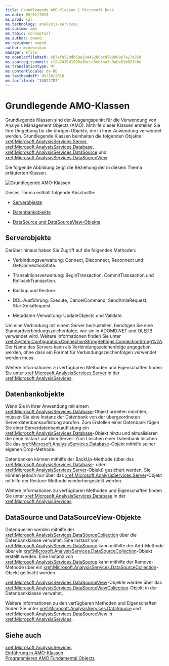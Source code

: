 ```yaml
---
title: Grundlegende AMO-Klassen | Microsoft Docs
ms.date: 05/02/2018
ms.prod: sql
ms.technology: analysis-services
ms.custom: amo
ms.topic: conceptual
ms.author: owend
ms.reviewer: owend
author: minewiskan
manager: kfile
ms.openlocfilehash: 6b7efa520db59a104452b8bcd799808e7a27a35d
ms.sourcegitcommit: c12a7416d1996a3bcce3ebf4a3c9abe61b02fb9e
ms.translationtype: MT
ms.contentlocale: de-DE
ms.lasthandoff: 05/10/2018
ms.locfileid: "34022787"
---
```

# <a name="amo-fundamental-classes"></a>Grundlegende AMO-Klassen
  Grundlegende Klassen sind der Ausgangspunkt für die Verwendung von Analysis Management Objects (AMO). Mithilfe dieser Klassen erstellen Sie Ihre Umgebung für die übrigen Objekte, die in Ihrer Anwendung verwendet werden. Grundlegende Klassen beinhalten die folgenden Objekte: <xref:Microsoft.AnalysisServices.Server>, <xref:Microsoft.AnalysisServices.Database>, <xref:Microsoft.AnalysisServices.DataSource> und <xref:Microsoft.AnalysisServices.DataSourceView>.  
  
 Die folgende Abbildung zeigt die Beziehung der in diesem Thema erläuterten Klassen.  
  
 ![Grundlegende AMO-Klassen](../../../analysis-services/multidimensional-models/analysis-management-objects/media/amo-fundamentalclasses.gif "grundlegende AMO-Klassen")  
  
 Dieses Thema enthält folgende Abschnitte:  
  
-   [Serverobjekte](#ServerObjects)  
  
-   [Datenbankobjekte](#DatabaseObjects)  
  
-   [DataSource und DataSourceView-Objekte](#DSandDSV)  
  
##  <a name="ServerObjects"></a> Serverobjekte  
 Darüber hinaus haben Sie Zugriff auf die folgenden Methoden:  
  
-   Verbindungsverwaltung: Connect, Disconnect, Reconnect und GetConnectionState.  
  
-   Transaktionsverwaltung: BeginTransaction, CommitTransaction und RollbackTransaction.  
  
-   Backup und Restore.  
  
-   DDL-Ausführung: Execute, CancelCommand, SendXmlaRequest, StartXmlaRequest.  
  
-   Metadaten-Verwaltung: UpdateObjects und Validate.  
  
 Um eine Verbindung mit einem Server herzustellen, benötigen Sie eine Standardverbindungszeichenfolge, wie sie in ADOMD.NET und OLEDB verwendet wird. Weitere Informationen finden Sie unter <xref:System.Configuration.ConnectionStringSettings.ConnectionString%2A>. Der Name des Servers kann als Verbindungszeichenfolge angegeben werden, ohne dass ein Format für Verbindungszeichenfolgen verwendet werden muss.  
  
 Weitere Informationen zu verfügbaren Methoden und Eigenschaften finden Sie unter <xref:Microsoft.AnalysisServices.Server> in der <xref:Microsoft.AnalysisServices>.  
  
##  <a name="DatabaseObjects"></a> Datenbankobjekte  
 Wenn Sie in Ihrer Anwendung mit einem <xref:Microsoft.AnalysisServices.Database>-Objekt arbeiten möchten, müssen Sie eine Instanz der Datenbank von der übergeordneten Serverdatenbankauflistung abrufen. Zum Erstellen einer Datenbank fügen Sie einer Serverdatenbankauflistung ein <xref:Microsoft.AnalysisServices.Database>-Objekt hinzu und aktualisieren die neue Instanz auf dem Server. Zum Löschen einer Datenbank löschen Sie das <xref:Microsoft.AnalysisServices.Database>-Objekt mithilfe seiner eigenen Drop-Methode.  
  
 Datenbanken können mithilfe der BackUp-Methode (über das <xref:Microsoft.AnalysisServices.Database>- oder <xref:Microsoft.AnalysisServices.Server>-Objekt) gesichert werden. Sie können jedoch nur über das <xref:Microsoft.AnalysisServices.Server>-Objekt mithilfe der Restore-Methode wiederhergestellt werden.  
  
 Weitere Informationen zu verfügbaren Methoden und Eigenschaften finden Sie unter <xref:Microsoft.AnalysisServices.Database> in der <xref:Microsoft.AnalysisServices>.  
  
##  <a name="DSandDSV"></a> DataSource und DataSourceView-Objekte  
 Datenquellen werden mithilfe der <xref:Microsoft.AnalysisServices.DataSourceCollection> über die Datenbankklasse verwaltet. Eine Instanz von <xref:Microsoft.AnalysisServices.DataSource> kann mithilfe der Add-Methode über ein <xref:Microsoft.AnalysisServices.DataSourceCollection>-Objekt erstellt werden. Eine Instanz von <xref:Microsoft.AnalysisServices.DataSource> kann mithilfe der Remove-Methode über ein <xref:Microsoft.AnalysisServices.DataSourceCollection>-Objekt gelöscht werden.  
  
 <xref:Microsoft.AnalysisServices.DataSourceView>-Objekte werden über das <xref:Microsoft.AnalysisServices.DataSourceViewCollection>-Objekt in der Datenbankklasse verwaltet.  
  
 Weitere Informationen zu den verfügbaren Methoden und Eigenschaften finden Sie unter <xref:Microsoft.AnalysisServices.DataSource> und <xref:Microsoft.AnalysisServices.DataSourceView> in <xref:Microsoft.AnalysisServices>.  
  
## <a name="see-also"></a>Siehe auch  
 <xref:Microsoft.AnalysisServices>   
 [Einführung in AMO-Klassen](../../../analysis-services/multidimensional-models/analysis-management-objects/amo-classes-introduction.md)   
 [Programmieren AMO Fundamental Objects](../../../analysis-services/multidimensional-models/analysis-management-objects/programming-amo-fundamental-objects.md)  
  
  
